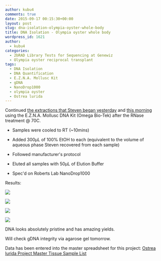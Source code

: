 ```yaml
---
author: kubu4
comments: true
date: 2015-09-17 00:15:30+00:00
layout: post
slug: dna-isolation-olympia-oyster-whole-body
title: DNA Isolation - Olympia oyster whole body
wordpress_id: 1621
author:
  - kubu4
categories:
  - 2bRAD Library Tests for Sequencing at Genewiz
  - Olympia oyster reciprocal transplant
tags:
  - DNA Isolation
  - DNA Quantification
  - E.Z.N.A. Mollusc Kit
  - gDNA
  - NanoDrop1000
  - olympia oyster
  - Ostrea lurida
---
```


Continued [the extractions that Steven began yesterday](https://onsnetwork.org/halfshell/2015/09/15/upon-improving-extractions/) and [this morning](http://onsnetwork.org/halfshell/2015/09/16/running-the-numbers/) using the E.Z.N.A. Mollusc DNA Kit (Omega Bio-Tek) after the RNase treatment @ 70C.




    
  * Samples were cooled to RT (~10mins)

    
  * Added 300μL of 100% EtOH to each (equivalent to the volume of aqueous phase Steven recovered from each sample)

    
  * Followed manufacturer's protocol

    
  * Eluted all samples with 50μL of Elution Buffer

    
  * Spec'd on Roberts Lab NanoDrop1000





Results:

[![](https://eagle.fish.washington.edu/Arabidopsis/20150916_gDNA_Oly_RAD_ODs_01.JPG)](http://eagle.fish.washington.edu/Arabidopsis/20150916_gDNA_Oly_RAD_ODs_01.JPG)

[![](https://eagle.fish.washington.edu/Arabidopsis/20150916_gDNA_Oly_RAD_ODs_02.JPG)](http://eagle.fish.washington.edu/Arabidopsis/20150916_gDNA_Oly_RAD_ODs_02.JPG)



[![](https://eagle.fish.washington.edu/Arabidopsis/20150916_gDNA_Oly_RAD_plots_01.JPG)](http://eagle.fish.washington.edu/Arabidopsis/20150916_gDNA_Oly_RAD_plots_01.JPG)

[![](https://eagle.fish.washington.edu/Arabidopsis/20150916_gDNA_Oly_RAD_plots_02.JPG)](http://eagle.fish.washington.edu/Arabidopsis/20150916_gDNA_Oly_RAD_plots_02.JPG)





DNA looks absolutely pristine and has amazing yields.

Will check gDNA integrity via agarose gel tomorrow.

Data has been entered into the master spreadsheet for this project: [Ostrea lurida Project Master Tissue Sample List](https://docs.google.com/spreadsheets/d/1tPvult9e0vqd5sPOTlcQqLXTfIv987rivsQVZj8DGgE/edit?usp=sharing)

